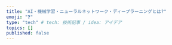 ```yaml
---
title: "AI・機械学習・ニューラルネットワーク・ディープラーニングとは?"
emoji: "❓"
type: "tech" # tech: 技術記事 / idea: アイデア
topics: []
published: false
---
```

